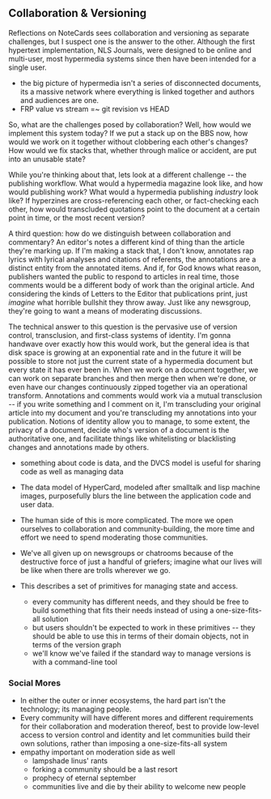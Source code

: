 ## Collaboration & Versioning
Reflections on NoteCards sees collaboration and versioning as separate challenges, but I suspect one is the answer to the other. Although the first hypertext implementation, NLS Journals, were designed to be online and multi-user, most hypermedia systems since then have been intended for a single user. 
- the big picture of hypermedia isn't a series of disconnected documents, its a massive network where everything is linked together and authors and audiences are one.
- FRP value vs stream =~ git revision vs HEAD

So, what are the challenges posed by collaboration? Well, how would we implement this system today? If we put a stack up on the BBS now, how would we work on it together without clobbering each other's changes? How would we fix stacks that, whether through malice or accident, are put into an unusable state? 

While you're thinking about that, lets look at a different challenge -- the publishing workflow. What would a hypermedia magazine look like, and how would publishing work? What would a hypermedia publishing _industry_ look like? If hyperzines are cross-referencing each other, or fact-checking each other, how would transcluded quotations point to the document at a certain point in time, or the most recent version? 

A third question: how do we distinguish between collaboration and commentary? An editor's notes a different kind of thing than the article they're marking up. If I'm making a stack that, I don't know, annotates rap lyrics with lyrical analyses and citations of referents, the annotations are a distinct entity from the annotated items. And if, for God knows what reason, publishers wanted the public to respond to articles in real time, those comments would be a different body of work than the original article. And considering the kinds of Letters to the Editor that publications print, just _imagine_ what horrible bullshit they throw away. Just like any newsgroup, they're going to want a means of moderating discussions.

The technical answer to this question is the pervasive use of version control, transclusion, and first-class systems of identity. I'm gonna handwave over exactly how this would work, but the general idea is that disk space is growing at an exponential rate and in the future it will be possible to store not just the current state of a hypermedia document but every state it has ever been in. When we work on a document together, we can work on separate branches and then merge then when we're done, or even have our changes continuously zipped together via an operational transform. Annotations and comments would work via a mutual transclusion -- if you write something and I comment on it, I'm transcluding your original article into my document and you're transcluding my annotations into your publication. Notions of identity allow you to manage, to some extent, the privacy of a document, decide who's version of a document is the authoritative one, and facilitate things like whitelisting or blacklisting changes and annotations made by others. 

- something about code is data, and the DVCS model is useful for sharing code as well as managing data
- The data model of HyperCard, modeled after smalltalk and lisp machine images, purposefully blurs the line between the application code and user data. 

- The human side of this is more complicated. The more we open ourselves to collaboration and community-building, the more time and effort we need to spend moderating those communities.
- We've all given up on newsgroups or chatrooms because of the destructive force of just a handful of griefers; imagine what our lives will be like when there are trolls wherever we go.
- This describes a set of primitives for managing state and access.
    + every community has different needs, and they should be free to build something that fits their needs instead of using a one-size-fits-all solution
    + but users shouldn't be expected to work in these primitives -- they should be able to use this in terms of their domain objects, not in terms of the version graph
    + we'll know we've failed if the standard way to manage versions is with a command-line tool

### Social Mores
- In either the outer or inner ecosystems, the hard part isn't the technology; its managing people.
- Every community will have different mores and different requirements for their collaboration and moderation thereof, best to provide low-level access to version control and identity and let communities build their own solutions, rather than imposing a one-size-fits-all system
- empathy important on moderation side as well 
    + lampshade linus' rants
    + forking a community should be a last resort
    + prophecy of eternal september
    + communities live and die by their ability to welcome new people
